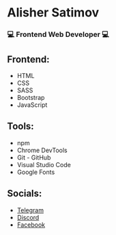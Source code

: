 # Alisher Satimov

### 💻 Frontend Web Developer 💻

## Frontend:

- HTML
- CSS
- SASS
- Bootstrap
- JavaScript

## Tools:

- npm
- Chrome DevTools
- Git - GitHub
- Visual Studio Code
- Google Fonts

## Socials:

- [Telegram](https://t.me/Alisher_Satimov)
- [Discord](https://discord.com/users/alishersatimov#3440)
- [Facebook](https://www.facebook.com/profile.php?id=100075801456756)
